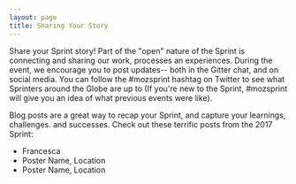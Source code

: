 ```yaml
---
layout: page
title: Sharing Your Story
---
```


Share your Sprint story!
Part of the "open" nature of the Sprint is connecting and sharing our work, processes an experiences. During the event, we encourage you to post updates-- both in the Gitter chat, and on social media. You can follow the #mozsprint hashtag on Twitter to see what Sprinters around the Globe are up to (If you're new to the Sprint, #mozsprint will give you an idea of what previous events were like). 

Blog posts are a great way to recap your Sprint, and capture your learnings, challenges. and successes. Check out these terrific posts from the 2017 Sprint:

* Francesca
* Poster Name, Location
* Poster Name, Location
